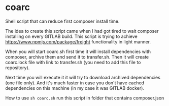 # coarc
Shell script that can reduce first composer install time.

The idea to create this script came when I had got tired to wait composer installing on every GITLAB build.
This script is trying to achieve  https://www.npmjs.com/package/freight functionality in light manner.

When you will start coarc.sh first time it will install dependencies with composer, archive them and send it to transfer.sh. Then it will create coarc.lock file with link to transfer.sh (you need to add this file to repository).

Next time you will execute it it will try to download archived dependencies (one file only).
And it's much faster in case you don't have cached dependencies on this machine (in my case it was GITLAB docker).

How to use
``
sh coarc.sh
``
run this script in folder that contains composer.json
